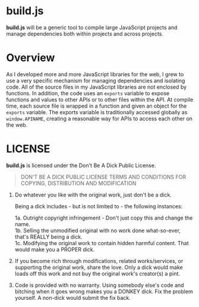 # build.js

**build.js** will be a generic tool to compile large JavaScript projects and manage dependencies both within projects and across projects.

# Overview

As I developed more and more JavaScript libraries for the web, I grew to use a very specific mechanism for managing dependencies and isolating code. All of the source files in my JavaScript libraries are not enclosed by functions. In addition, the code uses an `exports` variable to expose functions and values to other APIs or to other files within the API. At compile time, each source file is wrapped in a function and given an object for the `exports` variable. The exports variable is traditionally accessed globally as `window.APINAME`, creating a reasonable way for APIs to access each other on the web.

# LICENSE

**build.js** is licensed under the Don't Be A Dick Public License.

> DON'T BE A DICK PUBLIC LICENSE
> TERMS AND CONDITIONS FOR COPYING, DISTRIBUTION AND MODIFICATION

 1. Do whatever you like with the original work, just don't be a dick.

     Being a dick includes - but is not limited to - the following instances:

	 1a. Outright copyright infringement - Don't just copy this and change the name.  
	 1b. Selling the unmodified original with no work done what-so-ever, that's REALLY being a dick.  
	 1c. Modifying the original work to contain hidden harmful content. That would make you a PROPER dick.  

 2. If you become rich through modifications, related works/services, or supporting the original work,
 share the love. Only a dick would make loads off this work and not buy the original work's 
 creator(s) a pint.
 
 3. Code is provided with no warranty. Using somebody else's code and bitching when it goes wrong makes 
 you a DONKEY dick. Fix the problem yourself. A non-dick would submit the fix back.

